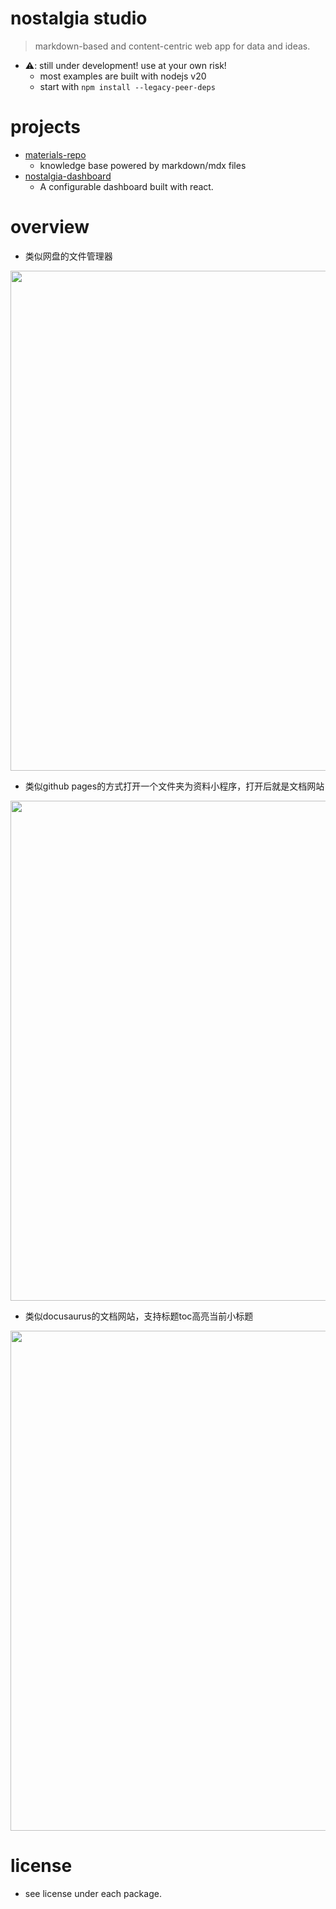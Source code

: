 # nostalgia studio

> markdown-based and content-centric web app for data and ideas.

- ⚠️️: still under development! use at your own risk!
  - most examples are built with nodejs v20
  - start with `npm install --legacy-peer-deps`

# projects
- [materials-repo](https://github.com/datalking/nostalgia-studio-lab/blob/main/packages/materials-repo)
  - knowledge base powered by markdown/mdx files
- [nostalgia-dashboard](https://github.com/datalking/nostalgia-studio-lab/tree/main/packages/nostalgia-dashboard)
  - A configurable dashboard built with react. 
# overview
- 类似网盘的文件管理器

<img src='https://github.com/datalking/nostalgia-studio-lab/blob/main/packages/materials-repo/doc/img/mtl-file-manager.png' width = '800'>

- 类似github pages的方式打开一个文件夹为资料小程序，打开后就是文档网站

<img src='https://github.com/datalking/nostalgia-studio-lab/blob/main/packages/materials-repo/doc/img/mtl-open-materials-mini-app.png' width = '800'>

- 类似docusaurus的文档网站，支持标题toc高亮当前小标题

<img src='https://github.com/datalking/nostalgia-studio-lab/blob/main/packages/materials-repo/doc/img/mtl-docs-viewer.png' width = '800'>

# license
- see license under each package.

